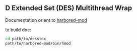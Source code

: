 ## D Extended Set (DES) Multithread Wrap

Documentation orient to [harbored-mod](https://github.com/kiith-sa/harbored-mod)

to build doc:
```sh
cd path/to/desstdx
path/to/harbored-mod/bin/hmod
```

